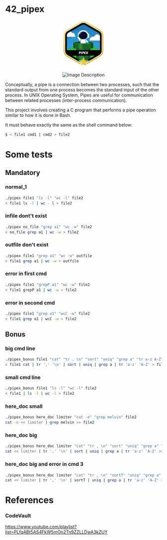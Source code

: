 # 42_pipex

<div align="center">
  <img src="image/pipex.png" alt="Pipex">
</div>

<p align="center">
  <img src="https://1.bp.blogspot.com/-4R8XL3LCi1A/Xi-_FwlS1vI/AAAAAAAAQdo/RLf7eZCAWO4QOm8oR1Wn99C21nrjnxBuwCLcBGAsYHQ/s1600/images.jpeg" 
  alt="Image Description">
</p>

Conceptually, a pipe is a connection between two processes, such that the standard output from one process becomes the standard input of the other process. In UNIX Operating System, Pipes are useful for communication between related processes (inter-process communication).

This project involves creating a C program that performs a pipe operation similar to how it is done in Bash.

It must behave exactly the same as the shell command below:

``` sh
$ < file1 cmd1 | cmd2 > file2
```

# Some tests
## Mandatory
### normal_1
``` sh
./pipex file1 "ls -l" "wc -l" file2
< file1 ls -l | wc - l > file2
```
### infile dont't exist
``` sh
./pipex no_file "grep a1" "wc -w" file2
< no_file grep a1 | wc -w > file2
```
### outfile don't exist
``` sh
./pipex file1 "grep a1" "wc -w" outfile
< file1 grep a1 | wc -w > outfile
```
### error in first cmd
``` sh
./pipex file1 "grepP a1" "wc -w" file2
< file1 grepP a1 | wc -w > file2
```
### error in second cmd
``` sh
./pipex file1 "grep a1" "wcC -w" file2
< file1 grep a1 | wcC -w > file2
```

## Bonus
### big cmd line
``` sh
./pipex_bonus file1 "cat" "tr , \n" "sort" "uniq" "grep a" "tr a-z A-Z" file2
< file1 cat | tr ',' '\n' | sort | uniq | grep a | tr 'a-z' 'A-Z' > file2
```
### small cmd line
``` sh
./pipex_bonus file1 "ls -l" "wc -l" file2
< file1 | ls -l | wc -l > file2
```
### here_doc small
``` sh
./pipex_bonus here_doc limiter "cat -e" "grep melvin" file2
cat -e << limiter | grep melvin >> file2
```
### here_doc big
``` sh
./pipex_bonus here_doc limiter "cat" "tr , \n" "sort" "uniq" "grep a" "tr a-z A-Z" file2
cat << limiter | tr ',' '\n' | sort | uniq | grep a | tr 'a-z' 'A-Z' >> file2
```
### here_doc big and error in cmd 3
``` sh
./pipex_bonus here_doc limiter "cat" "tr , \n" "sortT" "uniq" "grep a" "tr a-z A-Z" file2
cat << limiter | tr ',' '\n' | sortT | uniq | grep a | tr 'a-z' 'A-Z' >> file2
```

# References
### CodeVault
https://www.youtube.com/playlist?list=PLfqABt5AS4FkW5mOn2Tn9ZZLLDwA3kZUY
